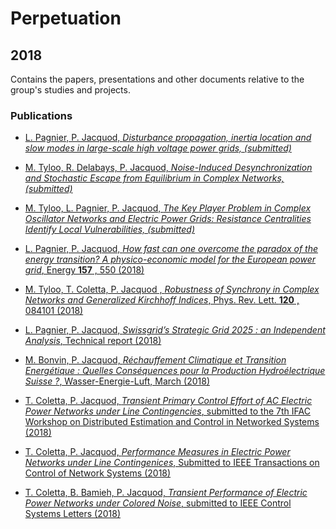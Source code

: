# Perpetuation
## 2018
Contains the papers, presentations and other documents relative to the group's studies and projects.

### Publications

*  [L. Pagnier, P. Jacquod, *Disturbance propagation, inertia location and slow modes in large-scale high voltage power grids, (submitted)*](https://github.com/GeeeHesso/Perpetuation/tree/master/2018/Papers/inertia)

*  [M. Tyloo, R. Delabays, P. Jacquod, *Noise-Induced Desynchronization and Stochastic Escape from Equilibrium in Complex Networks, (submitted)*](https://github.com/GeeeHesso/Perpetuation/tree/master/2018/Papers/Escape_Criterion)

*  [M. Tyloo, L. Pagnier, P. Jacquod, *The Key Player Problem in Complex Oscillator Networks and Electric Power Grids: Resistance Centralities Identify Local Vulnerabilities, (submitted)*](https://github.com/GeeeHesso/Perpetuation/tree/master/2018/Papers/key_players)

*  [L. Pagnier, P. Jacquod, *How fast can one overcome the paradox of the energy transition? A physico-economic model for the European power grid*, Energy **157** , 550 (2018)](https://github.com/GeeeHesso/Perpetuation/tree/master/2018/Papers/Energy)

* [M. Tyloo, T. Coletta, P. Jacquod , *Robustness of Synchrony in Complex Networks and Generalized Kirchhoff Indices*, Phys. Rev. Lett. **120** , 084101 (2018)](https://github.com/GeeeHesso/Perpetuation/tree/master/2018/Papers/Kirchhoff)

* [L. Pagnier, P. Jacquod, *Swissgrid’s Strategic Grid 2025 : an Independent Analysis*, Technical report (2018)](https://github.com/GeeeHesso/Perpetuation/tree/master/2018/Papers/Swissgrid_2025)

* [M. Bonvin, P. Jacquod, *Réchauffement Climatique et Transition Energétique : Quelles Conséquences pour la Production Hydroélectrique Suisse ?*, Wasser-Energie-Luft, March (2018)](https://github.com/GeeeHesso/Perpetuation/tree/master/2018/Papers/WEL)

* [T. Coletta, P. Jacquod, *Transient Primary Control Effort of AC Electric Power Networks under Line Contingencies*, submitted to the 7th IFAC Workshop on Distributed Estimation and Control in Networked Systems (2018)](https://github.com/GeeeHesso/Perpetuation/tree/master/2018/Papers/ifac2018)

* [T. Coletta, P. Jacquod, *Performance Measures in Electric Power Networks under Line Contingenices*, Submitted to IEEE Transactions on Control of Network Systems (2018)](https://github.com/GeeeHesso/Perpetuation/tree/master/2018/Papers/Gramian)

* [T. Coletta, B. Bamieh, P. Jacquod, *Transient Performance of Electric Power Networks under Colored Noise*, submitted to IEEE Control Systems Letters (2018)](https://github.com/GeeeHesso/Perpetuation/tree/master/2018/Papers/Gramiannoise)

